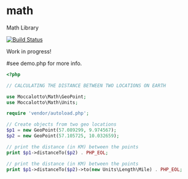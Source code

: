 
# math
Math Library

[![Build Status](https://travis-ci.org/moccalotto/math.svg?branch=master)](https://travis-ci.org/moccalotto/math)

Work in progress!

#see demo.php for more info.
```php
<?php

// CALCULATING THE DISTANCE BETWEEN TWO LOCATIONS ON EARTH

use Moccalotto\Math\GeoPoint;
use Moccalotto\Math\Units;

require 'vendor/autoload.php';

// Create objects from two geo locations
$p1 = new GeoPoint(57.089299, 9.974567);
$p2 = new GeoPoint(57.105725, 10.032659);

// print the distance (in KM) between the points
print $p1->distanceTo($p2) . PHP_EOL;

// print the distance (in KM) between the points
print $p1->distanceTo($p2)->to(new Units\Length\Mile) . PHP_EOL;
```
